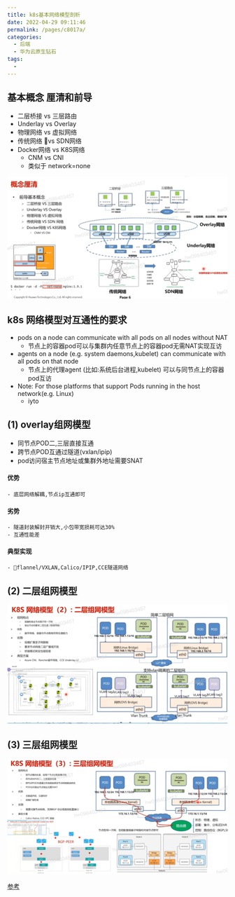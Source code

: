 ```yaml
---
title: k8s基本网络模型剖析
date: 2022-04-29 09:11:46
permalink: /pages/c8017a/
categories:
  - 后端
  - 华为云原生钻石
tags:
  - 
---
```




## 基本概念 厘清和前导
  - 二层桥接 vs 三层路由
  - Underlay vs Overlay
  - 物理网络 vs 虚拟网络
  - 传统网络 vs SDN网络
  - Docker网络 vs K8S网络
    - CNM vs CNI
    - 类似于 network=none

<img src="./minilet/image-20220429092617813.png" alt="image-20220429092617813" style="zoom:80%;" />


## k8s 网络模型对互通性的要求
  - pods on a node can communicate with all pods on all nodes without NAT
    - 节点上的容器pod可以与集群内任意节点上的容器pod无需NAT实现互访
  - agents on a node (e.g. system daemons,kubelet) can communicate with all pods on that node
    - 节点上的代理agent (比如:系统后台进程,kubelet) 可以与同节点上的容器pod互访
  - Note: For those platforms that support Pods running in the host network(e.g. Linux)
    - iyto


## (1) overlay组网模型
  - 同节点POD二,三层直接互通
  - 跨节点POD互通过隧道(vxlan/ipip)
  - pod访问宿主节点地址或集群外地址需要SNAT
  #### 优势
    - 底层网络解耦,节点ip互通即可
  #### 劣势
    - 隧道封装解封开销大,小包带宽损耗可达30%
    - 互通性能差
  #### 典型实现
    - flannel/VXLAN,Calico/IPIP,CCE隧道网络

## (2) 二层组网模型

<img src="./minilet/image-20220429154542473.png" alt="image-20220429154542473" style="zoom:67%;" />




## (3) 三层组网模型 



<img src="./minilet/image-20220429154615544.png" alt="image-20220429154615544" style="zoom:50%;" />



[参考](https://education.huaweicloud.com/courses/course-v1:HuaweiX+CBUCNXI046+Self-paced/courseware/af81a9458abd4a9389ea7f4279d800eb/df536bd76eea484d9f33ac28e8ba41b4/)

